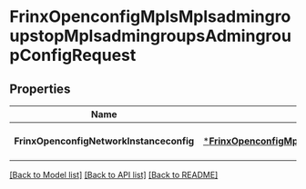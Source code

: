 # FrinxOpenconfigMplsMplsadmingroupstopMplsadmingroupsAdmingroupConfigRequest

## Properties
Name | Type | Description | Notes
------------ | ------------- | ------------- | -------------
**FrinxOpenconfigNetworkInstanceconfig** | [***FrinxOpenconfigMplsMplsadmingroupstopMplsadmingroupsAdmingroupConfig**](frinx.openconfig.mpls.mplsadmingroupstop.mplsadmingroups.admingroup.Config.md) |  | [optional] [default to null]

[[Back to Model list]](../README.md#documentation-for-models) [[Back to API list]](../README.md#documentation-for-api-endpoints) [[Back to README]](../README.md)


